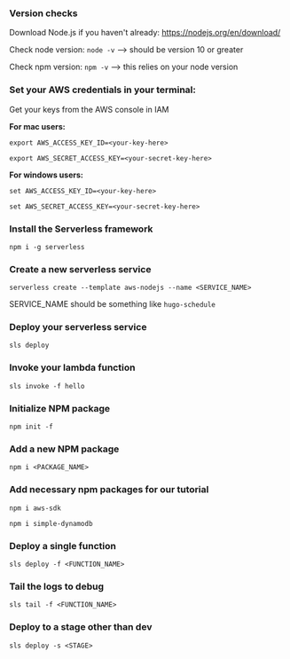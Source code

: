 ### Version checks
Download Node.js if you haven't already: https://nodejs.org/en/download/

Check node version: `node -v` --> should be version 10 or greater

Check npm version: `npm -v` --> this relies on your node version

### Set your AWS credentials in your terminal:
Get your keys from the AWS console in IAM

**For mac users:**

`export AWS_ACCESS_KEY_ID=<your-key-here>`

`export AWS_SECRET_ACCESS_KEY=<your-secret-key-here>`

**For windows users:**

`set AWS_ACCESS_KEY_ID=<your-key-here>`

`set AWS_SECRET_ACCESS_KEY=<your-secret-key-here>`

### Install the Serverless framework
`npm i -g serverless`

### Create a new serverless service
`serverless create --template aws-nodejs --name <SERVICE_NAME>`

SERVICE_NAME should be something like `hugo-schedule`

### Deploy your serverless service
`sls deploy`

### Invoke your lambda function
`sls invoke -f hello`

### Initialize NPM package
`npm init -f`

### Add a new NPM package
`npm i <PACKAGE_NAME>`

### Add necessary npm packages for our tutorial
`npm i aws-sdk`

`npm i simple-dynamodb`

### Deploy a single function
`sls deploy -f <FUNCTION_NAME>`

### Tail the logs to debug
`sls tail -f <FUNCTION_NAME>`

### Deploy to a stage other than dev
`sls deploy -s <STAGE>`
